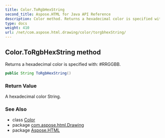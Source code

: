 ```yaml
---
title: Color.ToRgbHexString
second_title: Aspose.HTML for Java API Reference
description: Color method. Returns a hexadecimal color is specified with RRGGBB
type: docs
weight: 410
url: /net/com.aspose.html.drawing/color/torgbhexString/
---
```

## Color.ToRgbHexString method

Returns a hexadecimal color is specified with: #RRGGBB.

```java
public String ToRgbHexString()
```

### Return Value

A hexadecimal color String.

### See Also

* class [Color](../)
* package [com.aspose.html.Drawing](../../color/)
* package [Aspose.HTML](../../../)
